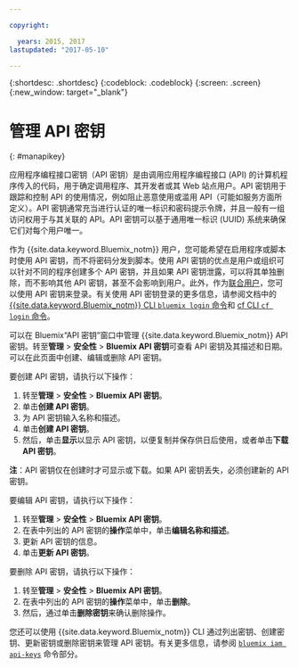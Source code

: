 ```yaml
---

copyright:

  years: 2015, 2017
lastupdated: "2017-05-10"

---
```


{:shortdesc: .shortdesc}
{:codeblock: .codeblock}
{:screen: .screen}
{:new_window: target="_blank"}

# 管理 API 密钥
{: #manapikey}

应用程序编程接口密钥（API 密钥）是由调用应用程序编程接口 (API) 的计算机程序传入的代码，用于确定调用程序、其开发者或其 Web 站点用户。API 密钥用于跟踪和控制 API 的使用情况，例如阻止恶意使用或滥用 API（可能如服务方面所定义）。API 密钥通常充当进行认证的唯一标识和密码提示令牌，并且一般有一组访问权用于与其关联的 API。API 密钥可以基于通用唯一标识 (UUID) 系统来确保它们对每个用户唯一。

作为 {{site.data.keyword.Bluemix_notm}} 用户，您可能希望在启用程序或脚本时使用 API 密钥，而不将密码分发到脚本。使用 API 密钥的优点是用户或组织可以针对不同的程序创建多个 API 密钥，并且如果 API 密钥泄露，可以将其单独删除，而不影响其他 API 密钥，甚至不会影响到用户。此外，作为[联合用户](/docs/admin/adminpublic.html#federatedid)，您可以使用 API 密钥来登录。有关使用 API 密钥登录的更多信息，请参阅文档中的 [{{site.data.keyword.Bluemix_notm}} CLI `bluemix login` 命令](/docs/cli/reference/bluemix_cli/bx_cli.html#bluemix_login)和 [cf CLI `cf login` 命令](/docs/cli/reference/cfcommands/index.html#cf_login)。

可以在 Bluemix“API 密钥”窗口中管理 {{site.data.keyword.Bluemix_notm}} API 密钥。转至**管理** &gt; **安全性** &gt; **Bluemix API 密钥**可查看 API 密钥及其描述和日期。可以在此页面中创建、编辑或删除 API 密钥。

要创建 API 密钥，请执行以下操作：

1. 转至**管理** &gt; **安全性** &gt; **Bluemix API 密钥**。
2. 单击**创建 API 密钥**。
3. 为 API 密钥输入名称和描述。
4. 单击**创建 API 密钥**。
5. 然后，单击**显示**以显示 API 密钥，以便复制并保存供日后使用，或者单击**下载 API 密钥**。

**注**：API 密钥仅在创建时才可显示或下载。如果 API 密钥丢失，必须创建新的 API 密钥。

要编辑 API 密钥，请执行以下操作：

1. 转至**管理** &gt; **安全性** &gt; **Bluemix API 密钥**。
2. 在表中列出的 API 密钥的**操作**菜单中，单击**编辑名称和描述**。 
3. 更新 API 密钥的信息。
4. 单击**更新 API 密钥**。

要删除 API 密钥，请执行以下操作： 

1. 转至**管理** &gt; **安全性** &gt; **Bluemix API 密钥**。
2. 在表中列出的 API 密钥的**操作**菜单中，单击**删除**。
3. 然后，通过单击**删除密钥**来确认删除操作。

您还可以使用 {{site.data.keyword.Bluemix_notm}} CLI 通过列出密钥、创建密钥、更新密钥或删除密钥来管理 API 密钥。有关更多信息，请参阅 [`bluemix iam api-keys`](/docs/cli/reference/bluemix_cli/bx_cli.html#bluemix_iam) 命令部分。

